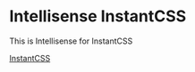 # Intellisense InstantCSS

This is Intellisense for InstantCSS

[InstantCSS](https://artxe2.github.io/instant-css/)
